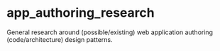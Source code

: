 # app_authoring_research
General research around (possible/existing) web application authoring (code/architecture) design patterns.
